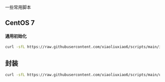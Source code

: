 一些常用脚本


## CentOS 7
#### 通用初始化
```sh
curl -sfL https://raw.githubusercontent.com/xiaoliuxiao6/scripts/main/init_centos7.sh | sh -
```

## 封装
```sh
curl -sfL https://raw.githubusercontent.com/xiaoliuxiao6/scripts/main/unconfig_centos7.sh | sh - && cat /dev/null > ~/.bash_history && sys-unconfig
```

